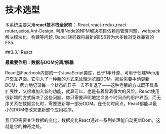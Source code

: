 # 技术选型

本系统主要采用**react技术栈全家桶**：
React,react-redux,react-router,axios,Ant-Design,
利用Node的NPM解决项目依赖包管理问题，webpack解决模块化，构建等问题, Babel 转码器将最新的ES6转为大多数浏览器兼容的ES5.

##3.3.1  React

**最重要作用：数据与DOM分离/解耦**

React是Facrbook内部的一个JavaScript类库，已于1年开源，可用于创建Web用户交互界面。它引入了一种新的方式来处理浏览器DOM。那些需要手动更新DOM、费力地记录每一个状态的日子一去不复返了——这种老舅的方式既不具备扩展性，又很难加入新的功能，就算可以，也是有着冒着很大的风险。React使用很新颖的方式解决了这些问题。你只需要声明地定义各个时间点的用户界面，而无序关系在数据变化时，需要更新哪一部分DOM。在任何时间点，React都能以最小的DOM修改来更新整个应用程序。

我们只需要关注数据的变化，数据变化React通过一系列处理能自动更新Dom，这就是它的神奇之处。